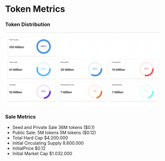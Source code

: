 # Token Metrics

### Token Distribution

![](../.gitbook/assets/token-metrics.png)

### Sale Metrics

* Seed and Private Sale 36M tokens \($0.1\)
* Public Sale: 5M tokens 5M tokens \($0.12\)
* Total Hard Cap $4.200.000
* Initial Circulating Supply 8.600.000
* InitialPrice $0.12
* Initial Market Cap $1.032.000

